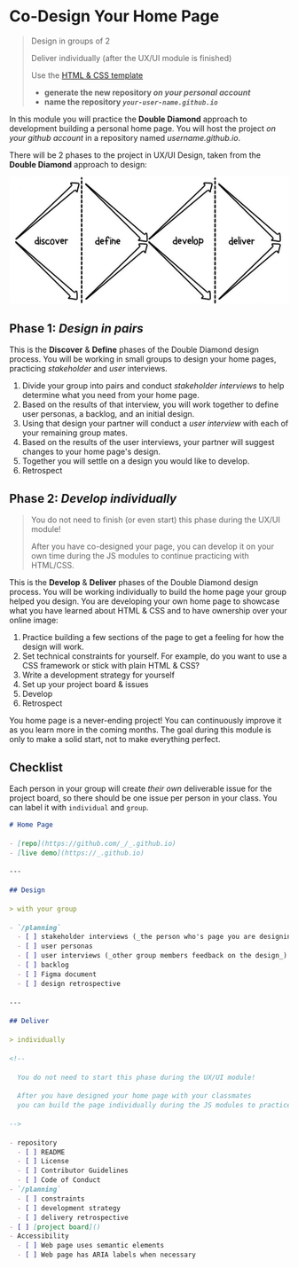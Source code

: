 # Co-Design Your Home Page

> Design in groups of 2
>
> Deliver individually (after the UX/UI module is finished)
>
> Use the
> [HTML & CSS template](https://github.com/HackYourFutureBelgium/template-html-css)
>
> - **generate the new repository _on your personal account_**
> - **name the repository _`your-user-name.github.io`_**

In this module you will practice the **Double Diamond** approach to development
building a personal home page. You will host the project _on your github
account_ in a repository named _username.github.io_.

There will be 2 phases to the project in UX/UI Design, taken from the **Double
Diamond** approach to design:

![double diamond](../../assets/double-diamond.jpg)

## Phase 1: _Design in pairs_

This is the **Discover** & **Define** phases of the Double Diamond design
process. You will be working in small groups to design your home pages,
practicing _stakeholder_ and _user_ interviews.

1. Divide your group into pairs and conduct _stakeholder interviews_ to help
   determine what you need from your home page.
2. Based on the results of that interview, you will work together to define user
   personas, a backlog, and an initial design.
3. Using that design your partner will conduct a _user interview_ with each of
   your remaining group mates.
4. Based on the results of the user interviews, your partner will suggest
   changes to your home page's design.
5. Together you will settle on a design you would like to develop.
6. Retrospect

## Phase 2: _Develop individually_

> You do not need to finish (or even start) this phase during the UX/UI module!
>
> After you have co-designed your page, you can develop it on your own time
> during the JS modules to continue practicing with HTML/CSS.

This is the **Develop** & **Deliver** phases of the Double Diamond design
process. You will be working individually to build the home page your group
helped you design. You are developing your own home page to showcase what you
have learned about HTML & CSS and to have ownership over your online image:

1. Practice building a few sections of the page to get a feeling for how the
   design will work.
2. Set technical constraints for yourself. For example, do you want to use a CSS
   framework or stick with plain HTML & CSS?
3. Write a development strategy for yourself
4. Set up your project board & issues
5. Develop
6. Retrospect

You home page is a never-ending project! You can continuously improve it as you
learn more in the coming months. The goal during this module is only to make a
solid start, not to make everything perfect.

## Checklist

Each person in your group will create _their own_ deliverable issue for the
project board, so there should be one issue per person in your class. You can
label it with `individual` and `group`.

```markdown
# Home Page

- [repo](https://github.com/_/_.github.io)
- [live demo](https://_.github.io)

---

## Design

> with your group

- `/planning`
  - [ ] stakeholder interviews (_the person who's page you are designing_)
  - [ ] user personas
  - [ ] user interviews (_other group members feedback on the design_)
  - [ ] backlog
  - [ ] Figma document
  - [ ] design retrospective

---

## Deliver

> individually

<!--

  You do not need to start this phase during the UX/UI module!

  After you have designed your home page with your classmates
  you can build the page individually during the JS modules to practice HTML & CSS.

-->

- repository
  - [ ] README
  - [ ] License
  - [ ] Contributor Guidelines
  - [ ] Code of Conduct
- `/planning`
  - [ ] constraints
  - [ ] development strategy
  - [ ] delivery retrospective
- [ ] [project board]()
- Accessibility
  - [ ] Web page uses semantic elements
  - [ ] Web page has ARIA labels when necessary
```
